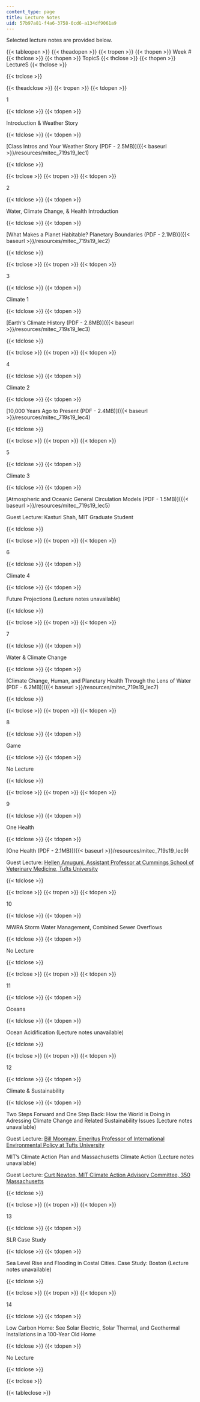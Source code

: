 ```yaml
---
content_type: page
title: Lecture Notes
uid: 57b97a81-f4a6-3758-0cd6-a134df9061a9
---
```


Selected lecture notes are provided below.

{{< tableopen >}}
{{< theadopen >}}
{{< tropen >}}
{{< thopen >}}
Week #
{{< thclose >}}
{{< thopen >}}
TopicS
{{< thclose >}}
{{< thopen >}}
LectureS
{{< thclose >}}

{{< trclose >}}

{{< theadclose >}}
{{< tropen >}}
{{< tdopen >}}


1


{{< tdclose >}}
{{< tdopen >}}


Introduction & Weather Story


{{< tdclose >}}
{{< tdopen >}}


[Class Intros and Your Weather Story (PDF - 2.5MB)]({{< baseurl >}}/resources/mitec_719s19_lec1)


{{< tdclose >}}

{{< trclose >}}
{{< tropen >}}
{{< tdopen >}}


2


{{< tdclose >}}
{{< tdopen >}}


Water, Climate Change, & Health Introduction


{{< tdclose >}}
{{< tdopen >}}


[What Makes a Planet Habitable? Planetary Boundaries (PDF - 2.1MB)]({{< baseurl >}}/resources/mitec_719s19_lec2)


{{< tdclose >}}

{{< trclose >}}
{{< tropen >}}
{{< tdopen >}}


3


{{< tdclose >}}
{{< tdopen >}}


Climate 1


{{< tdclose >}}
{{< tdopen >}}


[Earth's Climate History (PDF - 2.8MB)]({{< baseurl >}}/resources/mitec_719s19_lec3)


{{< tdclose >}}

{{< trclose >}}
{{< tropen >}}
{{< tdopen >}}


4


{{< tdclose >}}
{{< tdopen >}}


Climate 2


{{< tdclose >}}
{{< tdopen >}}


[10,000 Years Ago to Present (PDF - 2.4MB)]({{< baseurl >}}/resources/mitec_719s19_lec4)


{{< tdclose >}}

{{< trclose >}}
{{< tropen >}}
{{< tdopen >}}


5


{{< tdclose >}}
{{< tdopen >}}


Climate 3


{{< tdclose >}}
{{< tdopen >}}


[Atmospheric and Oceanic General Circulation Models (PDF - 1.5MB)]({{< baseurl >}}/resources/mitec_719s19_lec5)

Guest Lecture: Kasturi Shah, MIT Graduate Student


{{< tdclose >}}

{{< trclose >}}
{{< tropen >}}
{{< tdopen >}}


6


{{< tdclose >}}
{{< tdopen >}}


Climate 4


{{< tdclose >}}
{{< tdopen >}}


Future Projections (Lecture notes unavailable)


{{< tdclose >}}

{{< trclose >}}
{{< tropen >}}
{{< tdopen >}}


7


{{< tdclose >}}
{{< tdopen >}}


Water & Climate Change


{{< tdclose >}}
{{< tdopen >}}


[Climate Change, Human, and Planetary Health Through the Lens of Water (PDF - 6.2MB)]({{< baseurl >}}/resources/mitec_719s19_lec7)


{{< tdclose >}}

{{< trclose >}}
{{< tropen >}}
{{< tdopen >}}


8


{{< tdclose >}}
{{< tdopen >}}


Game


{{< tdclose >}}
{{< tdopen >}}


No Lecture


{{< tdclose >}}

{{< trclose >}}
{{< tropen >}}
{{< tdopen >}}


9


{{< tdclose >}}
{{< tdopen >}}


One Health


{{< tdclose >}}
{{< tdopen >}}


[One Health (PDF - 2.1MB)]({{< baseurl >}}/resources/mitec_719s19_lec9)

Guest Lecture: [Hellen Amuguni, Assistant Professor at Cummings School of Veterinary Medicine, Tufts University](http://vetprofiles.tufts.edu/faculty/janetrix-hellen-amuguni)


{{< tdclose >}}

{{< trclose >}}
{{< tropen >}}
{{< tdopen >}}


10


{{< tdclose >}}
{{< tdopen >}}


MWRA Storm Water Management, Combined Sewer Overflows


{{< tdclose >}}
{{< tdopen >}}


No Lecture


{{< tdclose >}}

{{< trclose >}}
{{< tropen >}}
{{< tdopen >}}


11


{{< tdclose >}}
{{< tdopen >}}


Oceans


{{< tdclose >}}
{{< tdopen >}}


Ocean Acidification (Lecture notes unavailable)


{{< tdclose >}}

{{< trclose >}}
{{< tropen >}}
{{< tdopen >}}


12


{{< tdclose >}}
{{< tdopen >}}


Climate & Sustainability


{{< tdclose >}}
{{< tdopen >}}


Two Steps Forward and One Step Back: How the World is Doing in Adressing Climate Change and Related Sustainability Issues (Lecture notes unavailable)

Guest Lecture: [Bill Moomaw, Emeritus Professor of International Environmental Policy at Tufts University](https://fletcher.tufts.edu/people/william-moomaw)

MIT’s Climate Action Plan and Massachusetts Climate Action (Lecture notes unavailable)

Guest Lecture: [Curt Newton, MIT Climate Action Advisory Committee, 350 Massachusetts](https://climate.mit.edu/users/curt-newton)


{{< tdclose >}}

{{< trclose >}}
{{< tropen >}}
{{< tdopen >}}


13


{{< tdclose >}}
{{< tdopen >}}


SLR Case Study


{{< tdclose >}}
{{< tdopen >}}


Sea Level Rise and Flooding in Costal Cities. Case Study: Boston (Lecture notes unavailable)


{{< tdclose >}}

{{< trclose >}}
{{< tropen >}}
{{< tdopen >}}


14


{{< tdclose >}}
{{< tdopen >}}


Low Carbon Home: See Solar Electric, Solar Thermal, and Geothermal Installations in a 100-Year Old Home


{{< tdclose >}}
{{< tdopen >}}


No Lecture


{{< tdclose >}}

{{< trclose >}}

{{< tableclose >}}